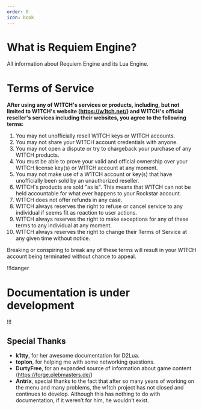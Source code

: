 ```yaml
---
order: 0
icon: book
---
```

# What is Requiem Engine?

All information about Requiem Engine and its Lua Engine.

# Terms of Service
**After using any of W1TCH's services or products, including, but not limited to W1TCH's website (https://w1tch.net/) and W1TCH's official reseller's services including their websites, you agree to the following terms:**

1. You may not unofficially resell W1TCH keys or W1TCH accounts.
2. You may not share your W1TCH account credentials with anyone.
3. You may not open a dispute or try to chargeback your purchase of any W1TCH products.
4. You must be able to prove your valid and official ownership over your W1TCH license key(s) or W1TCH account at any moment.
5. You may not make use of a W1TCH account or key(s) that have unofficially been sold by an unauthorized reseller.
6. W1TCH's products are sold "as is". This means that W1TCH can not be held accountable for what ever happens to your Rockstar account.
7. W1TCH does not offer refunds in any case.
8. W1TCH always reserves the right to refuse or cancel service to any individual if seems fit as reaction to user actions.
9. W1TCH always reserves the right to make exceptions for any of these terms to any individual at any moment.
10. W1TCH always reserves the right to change their Terms of Service at any given time without notice. 

Breaking or conspiring to break any of these terms will result in your W1TCH account being terminated without chance to appeal.

!!!danger
# Documentation is under development
!!!

## Special Thanks

* **k1tty**, for her awesome documentation for D2Lua.
* **topIon**, for helping me with some networking questions.
* **DurtyFree**, for an expanded source of information about game content (https://forge.plebmasters.de/)
* **Antrix**, special thanks to the fact that after so many years of working on the menu and many problems, the w1tch project has not closed and continues to develop. Although this has nothing to do with documentation, if it weren’t for him, he wouldn’t exist.